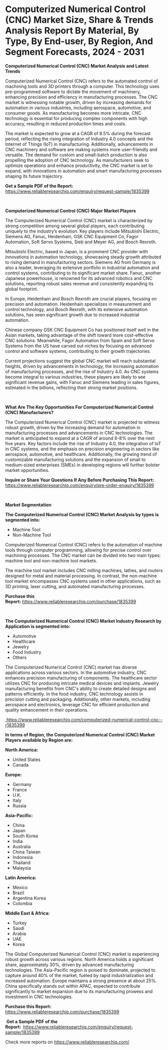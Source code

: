 <p><h1>Computerized Numerical Control (CNC) Market Size, Share & Trends Analysis Report By Material, By Type, By End-user, By Region, And Segment Forecasts, 2024 - 2031</h1></p><p><strong>Computerized Numerical Control (CNC) Market Analysis and Latest Trends</strong></p>
<p><p>Computerized Numerical Control (CNC) refers to the automated control of machining tools and 3D printers through a computer. This technology uses pre-programmed software to dictate the movement of machinery, enhancing precision and efficiency in manufacturing processes. The CNC market is witnessing notable growth, driven by increasing demands for automation in various industries, including aerospace, automotive, and consumer goods. As manufacturing becomes more intricate, CNC technology is essential for producing complex components with high accuracy, resulting in reduced production times and costs.</p><p>The market is expected to grow at a CAGR of 8.5% during the forecast period, reflecting the rising integration of Industry 4.0 concepts and the Internet of Things (IoT) in manufacturing. Additionally, advancements in CNC machinery and software are making systems more user-friendly and versatile. The demand for custom and small-batch production is also propelling the adoption of CNC technology. As manufacturers seek to optimize operations and enhance productivity, the CNC market is set to expand, with innovations in automation and smart manufacturing processes shaping its future trajectory.</p></p>
<p><strong>Get a Sample PDF of the Report:&nbsp;</strong> <a href="https://www.reliableresearchiq.com/enquiry/request-sample/1835399?utm_campaign=1877&utm_medium=2&utm_source=Github&utm_content=ia&utm_term=31122024&utm_id=computerized-numerical-control-cnc">https://www.reliableresearchiq.com/enquiry/request-sample/1835399</a></p>
<p>&nbsp;</p>
<p><strong>Computerized Numerical Control (CNC) Major Market Players</strong></p>
<p><p>The Computerized Numerical Control (CNC) market is characterized by strong competition among several global players, each contributing uniquely to the industry’s evolution. Key players include Mitsubishi Electric, Siemens AG, Fanuc, Heidenhain, GSK CNC Equipment Co, Fagor Automation, Soft Servo Systems, Sieb and Meyer AG, and Bosch Rexroth.</p><p>Mitsubishi Electric, based in Japan, is a prominent CNC provider with innovations in automation technology, showcasing steady growth attributed to rising demand in manufacturing sectors. Siemens AG from Germany is also a leader, leveraging its extensive portfolio in industrial automation and control systems, contributing to its significant market share. Fanuc, another Japanese powerhouse, is renowned for its advanced robotics and CNC solutions, reporting robust sales revenue and consistently expanding its global footprint.</p><p>In Europe, Heidenhain and Bosch Rexroth are crucial players, focusing on precision and automation. Heidenhain specializes in measurement and control technology, and Bosch Rexroth, with its extensive automation solutions, has seen significant growth due to increased industrial automation.</p><p>Chinese company GSK CNC Equipment Co has positioned itself well in the Asian markets, taking advantage of the shift toward more cost-effective CNC solutions. Meanwhile, Fagor Automation from Spain and Soft Servo Systems from the US have carved out niches by focusing on advanced control and software systems, contributing to their growth trajectories.</p><p>Current projections suggest the global CNC market will reach substantial heights, driven by advancements in technology, the increasing automation of manufacturing processes, and the rise of Industry 4.0. As CNC systems become integral to various industries, these players are likely to see significant revenue gains, with Fanuc and Siemens leading in sales figures, estimated in the billions, reflecting their strong market positions.</p></p>
<p>&nbsp;</p>
<p><strong>What Are The Key Opportunities For Computerized Numerical Control (CNC) Manufacturers?</strong></p>
<p><p>The Computerized Numerical Control (CNC) market is projected to witness robust growth, driven by the increasing demand for automation in manufacturing processes and advancements in CNC technologies. The market is anticipated to expand at a CAGR of around 6-8% over the next five years. Key factors include the rise of Industry 4.0, the integration of IoT in CNC systems, and the emphasis on precision engineering in sectors like aerospace, automotive, and healthcare. Additionally, the growing trend of customizable manufacturing solutions and the expansion of small to medium-sized enterprises (SMEs) in developing regions will further bolster market opportunities.</p></p>
<p><strong>Inquire or Share Your Questions If Any Before Purchasing This Report:</strong> <a href="https://www.reliableresearchiq.com/enquiry/pre-order-enquiry/1835399?utm_campaign=1877&utm_medium=2&utm_source=Github&utm_content=ia&utm_term=31122024&utm_id=computerized-numerical-control-cnc">https://www.reliableresearchiq.com/enquiry/pre-order-enquiry/1835399</a></p>
<p>&nbsp;</p>
<p><strong>Market Segmentation</strong></p>
<p><strong>The Computerized Numerical Control (CNC) Market Analysis by types is segmented into:</strong></p>
<p><ul><li>Machine Tool</li><li>Non-Machine Tool</li></ul></p>
<p><p>Computerized Numerical Control (CNC) refers to the automation of machine tools through computer programming, allowing for precise control over machining processes. The CNC market can be divided into two main types: machine tool and non-machine tool markets. </p><p>The machine tool market includes CNC milling machines, lathes, and routers designed for metal and material processing. In contrast, the non-machine tool market encompasses CNC systems used in other applications, such as 3D printing, laser cutting, and automated manufacturing processes.</p></p>
<p><strong>Purchase this Report:&nbsp;</strong><a href="https://www.reliableresearchiq.com/purchase/1835399?utm_campaign=1877&utm_medium=2&utm_source=Github&utm_content=ia&utm_term=31122024&utm_id=computerized-numerical-control-cnc">https://www.reliableresearchiq.com/purchase/1835399</a></p>
<p>&nbsp;</p>
<p><strong>The Computerized Numerical Control (CNC) Market Industry Research by Application is segmented into:</strong></p>
<p><ul><li>Automotive</li><li>Healthcare</li><li>Jewelry</li><li>Food Industry</li><li>Others</li></ul></p>
<p><p>The Computerized Numerical Control (CNC) market has diverse applications across various sectors. In the automotive industry, CNC enhances precision manufacturing of components. The healthcare sector utilizes CNC for producing intricate medical devices and implants. Jewelry manufacturing benefits from CNC's ability to create detailed designs and patterns efficiently. In the food industry, CNC technology assists in precision cutting and packaging. Additionally, other markets, including aerospace and electronics, leverage CNC for efficient production and quality enhancement in their operations.</p></p>
<p><a href="https://www.reliableresearchiq.com/computerized-numerical-control-cnc--r1835399?utm_campaign=1877&utm_medium=2&utm_source=Github&utm_content=ia&utm_term=31122024&utm_id=computerized-numerical-control-cnc">&nbsp;https://www.reliableresearchiq.com/computerized-numerical-control-cnc--r1835399</a></p>
<p><strong>In terms of Region, the Computerized Numerical Control (CNC) Market Players available by Region are:</strong></p>
<p>
    <p> <strong> North America: </strong>
        <ul>
            <li>United States</li>
            <li>Canada</li>
        </ul>
        </p> 
    <p> <strong> Europe: </strong>
        <ul>
            <li>Germany</li>
            <li>France</li>
            <li>U.K.</li>
            <li>Italy</li>
            <li>Russia</li>
        </ul>
        </p> 
    <p> <strong> Asia-Pacific: </strong>
        <ul>
            <li>China</li>
            <li>Japan</li>
            <li>South Korea</li>
            <li>India</li>
            <li>Australia</li>
            <li>China Taiwan</li>
            <li>Indonesia</li>
            <li>Thailand</li>
            <li>Malaysia</li>
        </ul>
        </p> 
    <p> <strong> Latin America: </strong>
        <ul>
            <li>Mexico</li>
            <li>Brazil</li>
            <li>Argentina Korea</li>
            <li>Colombia</li>
        </ul>
        </p> 
    <p> <strong> Middle East & Africa: </strong>
        <ul>
            <li>Turkey</li>
            <li>Saudi</li>
            <li>Arabia</li>
            <li>UAE</li>
            <li>Korea</li>
        </ul>
    </p>
    </p>
<p><p>The Global Computerized Numerical Control (CNC) market is experiencing robust growth across various regions. North America holds a significant share, approximately 30%, driven by advanced manufacturing technologies. The Asia-Pacific region is poised to dominate, projected to capture around 40% of the market, fueled by rapid industrialization and increased automation. Europe maintains a strong presence at about 25%. China specifically stands out within APAC, expected to contribute significantly to market expansion due to its manufacturing prowess and investment in CNC technologies.</p></p>
<p><strong>Purchase this Report: </strong><a href="https://www.reliableresearchiq.com/purchase/1835399?utm_campaign=1877&utm_medium=2&utm_source=Github&utm_content=ia&utm_term=31122024&utm_id=computerized-numerical-control-cnc">https://www.reliableresearchiq.com/purchase/1835399</a></p>
<p>&nbsp;<strong>Get a Sample PDF of the Report:&nbsp;&nbsp;</strong><a href="https://www.reliableresearchiq.com/enquiry/request-sample/1835399?utm_campaign=1877&utm_medium=2&utm_source=Github&utm_content=ia&utm_term=31122024&utm_id=computerized-numerical-control-cnc">https://www.reliableresearchiq.com/enquiry/request-sample/1835399</a></p>
<p><strong></strong></p>
<p>Check more reports on <a href="https://www.reliableresearchiq.com/?utm_campaign=1877&utm_medium=2&utm_source=Github&utm_content=ia&utm_term=31122024&utm_id=computerized-numerical-control-cnc">https://www.reliableresearchiq.com/</a></p>